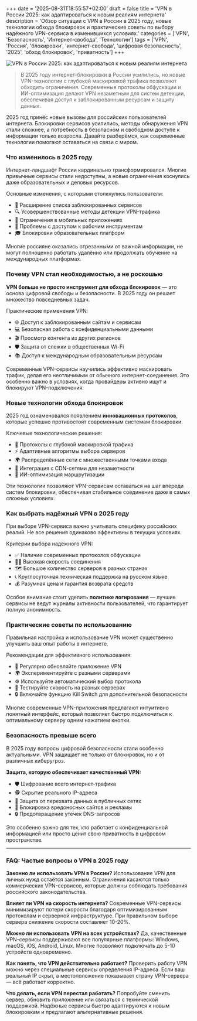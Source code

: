 +++
date = '2025-08-31T18:55:57+02:00'
draft = false
title = 'VPN в России 2025: как адаптироваться к новым реалиям интернета'
description = 'Обзор ситуации с VPN в России в 2025 году, новые технологии обхода блокировок и практические советы по выбору надёжного VPN-сервиса в изменившихся условиях.'
categories = ['VPN', 'Безопасность', 'Интернет-свобода', 'Технологии']
tags = ['VPN', 'Россия', 'блокировки', 'интернет-свобода', 'цифровая безопасность', '2025', 'обход блокировок', 'приватность']
+++

![VPN в России 2025: как адаптироваться к новым реалиям интернета](https://imagestoring.fra1.cdn.digitaloceanspaces.com/AF24865B-6D78-4FB7-A214-B6873072F4B7.jpg)

> В 2025 году интернет-блокировки в России усилились, но новые VPN-технологии с глубокой маскировкой трафика позволяют обходить ограничения. Современные протоколы обфускации и ИИ-оптимизация делают VPN незаметным для систем детекции, обеспечивая доступ к заблокированным ресурсам и защиту данных.

2025 год принёс новые вызовы для российских пользователей интернета. Блокировки сервисов усилились, методы обнаружения VPN стали сложнее, а потребность в безопасном и свободном доступе к информации только возросла. Давайте разберёмся, как современные технологии помогают оставаться на связи с миром.

### Что изменилось в 2025 году

Интернет-ландшафт России кардинально трансформировался. Многие привычные сервисы стали недоступны, а новые ограничения коснулись даже образовательных и деловых ресурсов.


Основные изменения, с которыми столкнулись пользователи:

- 🚫 Расширение списка заблокированных сервисов
- 🔍 Усовершенствованные методы детекции VPN-трафика  
- 📱 Ограничения в мобильных приложениях
- 💼 Проблемы с доступом к рабочим инструментам
- 🎓 Блокировки образовательных платформ

Многие россияне оказались отрезанными от важной информации, не могут полноценно работать удалённо или продолжать обучение на международных платформах.

### Почему VPN стал необходимостью, а не роскошью

**VPN больше не просто инструмент для обхода блокировок** — это основа цифровой свободы и безопасности. В 2025 году он решает множество повседневных задач.


Практические применения VPN:

- 🌐 Доступ к заблокированным сайтам и сервисам
- 💻 Безопасная работа с конфиденциальными данными
- 🎬 Просмотр контента из других регионов
- 🛡️ Защита от слежки в общественных Wi-Fi
- 📚 Доступ к международным образовательным ресурсам

Современные VPN-сервисы научились эффективно маскировать трафик, делая его неотличимым от обычного интернет-соединения. Это особенно важно в условиях, когда провайдеры активно ищут и блокируют VPN-подключения.

### Новые технологии обхода блокировок

2025 год ознаменовался появлением **инновационных протоколов**, которые успешно противостоят современным системам блокировки.


Ключевые технологические решения:

- 🔐 Протоколы с глубокой маскировкой трафика
- ⚡ Адаптивные алгоритмы выбора серверов
- 🌍 Распределённые сети с множественными точками входа
- 📡 Интеграция с CDN-сетями для незаметности
- 🤖 ИИ-оптимизация маршрутизации

Эти технологии позволяют VPN-сервисам оставаться на шаг впереди систем блокировки, обеспечивая стабильное соединение даже в самых сложных условиях.

### Как выбрать надёжный VPN в 2025 году

При выборе VPN-сервиса важно учитывать специфику российских реалий. Не все решения одинаково эффективны в текущих условиях.


Критерии выбора надёжного VPN:

- ✅ Наличие современных протоколов обфускации
- 🏃‍♂️ Высокая скорость соединения
- 🗺️ Большое количество серверов в разных странах
- 📞 Круглосуточная техническая поддержка на русском языке
- 💰 Разумная цена и гарантия возврата средств

Особое внимание стоит уделить **политике логирования** — лучшие сервисы не ведут журналы активности пользователей, что гарантирует полную анонимность.

### Практические советы по использованию

Правильная настройка и использование VPN может существенно улучшить ваш опыт работы в интернете.


Рекомендации для эффективного использования:

- 🔄 Регулярно обновляйте приложение VPN
- 🌍 Экспериментируйте с разными серверами
- ⚙️ Используйте автоматический выбор протокола
- 📶 Тестируйте скорость на разных серверах
- 🔒 Включайте функцию Kill Switch для дополнительной безопасности

Многие современные VPN-приложения предлагают интуитивно понятный интерфейс, который позволяет быстро подключиться к оптимальному серверу одним нажатием кнопки.

### Безопасность превыше всего

В 2025 году вопросы цифровой безопасности стали особенно актуальными. VPN защищает не только от блокировок, но и от различных киберугроз.


**Защита, которую обеспечивает качественный VPN:**

- 🛡️ Шифрование всего интернет-трафика
- 🕵️ Скрытие реального IP-адреса
- 🔐 Защита от перехвата данных в публичных сетях
- 🚫 Блокировка вредоносных сайтов и рекламы
- 🔒 Предотвращение утечек DNS-запросов

Это особенно важно для тех, кто работает с конфиденциальной информацией или просто ценит свою приватность в цифровом пространстве.

---

### FAQ: Частые вопросы о VPN в 2025 году

**Законно ли использовать VPN в России?**
Использование VPN для личных нужд остаётся законным. Ограничения касаются только коммерческих VPN-сервисов, которые должны соблюдать требования российского законодательства.

**Влияет ли VPN на скорость интернета?**
Современные VPN-сервисы минимизируют потери скорости благодаря оптимизированным протоколам и серверной инфраструктуре. При правильном выборе сервера снижение скорости составляет 10-20%.

**Можно ли использовать VPN на всех устройствах?**
Да, качественные VPN-сервисы поддерживают все популярные платформы: Windows, macOS, iOS, Android, Linux. Многие позволяют подключать до 5-10 устройств одновременно.

**Как понять, что VPN действительно работает?**
Проверить работу VPN можно через специальные сервисы определения IP-адреса. Если ваш реальный IP скрыт, а местоположение показывает страну VPN-сервера — всё работает корректно.

**Что делать, если VPN перестал работать?**
Попробуйте сменить сервер, обновить приложение или связаться с технической поддержкой. Надёжные сервисы быстро адаптируются к новым блокировкам и предлагают альтернативные решения.